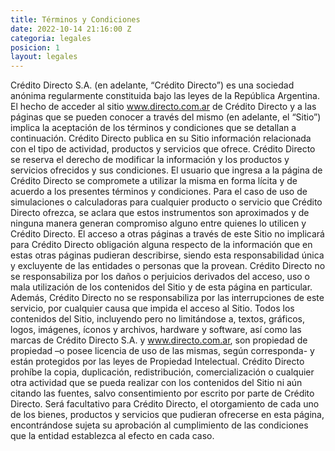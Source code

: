 ```yaml
---
title: Términos y Condiciones
date: 2022-10-14 21:16:00 Z
categoria: legales
posicion: 1
layout: legales
---
```


Crédito Directo S.A. (en adelante, “Crédito Directo”) es una sociedad anónima regularmente constituida bajo las leyes de la República Argentina. El hecho de acceder al sitio www.directo.com.ar de Crédito Directo y a las páginas que se pueden conocer a través del mismo (en adelante, el “Sitio”) implica la aceptación de los términos y condiciones que se detallan a continuación. Crédito Directo publica en su Sitio información relacionada con el tipo de actividad, productos y servicios que ofrece. Crédito Directo se reserva el derecho de modificar la información y los productos y servicios ofrecidos y sus condiciones. El usuario que ingresa a la página de Crédito Directo se compromete a utilizar la misma en forma lícita y de acuerdo a los presentes términos y condiciones. Para el caso de uso de simulaciones o calculadoras para cualquier producto o servicio que Crédito Directo ofrezca, se aclara que estos instrumentos son aproximados y de ninguna manera generan compromiso alguno entre quienes lo utilicen y Crédito Directo. El acceso a otras páginas a través de este Sitio no implicará para Crédito Directo obligación alguna respecto de la información que en estas otras páginas pudieran describirse, siendo esta responsabilidad única y excluyente de las entidades o personas que la provean. Crédito Directo no se responsabiliza por los daños o perjuicios derivados del acceso, uso o mala utilización de los contenidos del Sitio y de esta página en particular. Además, Crédito Directo no se responsabiliza por las interrupciones de este servicio, por cualquier causa que impida el acceso al Sitio. Todos los contenidos del Sitio, incluyendo pero no limitándose a, textos, gráficos, logos, imágenes, íconos y archivos, hardware y software, así como las marcas de Crédito Directo S.A. y www.directo.com.ar, son propiedad de propiedad –o posee licencia de uso de las mismas, según corresponda- y están protegidos por las leyes de Propiedad Intelectual. Crédito Directo prohíbe la copia, duplicación, redistribución, comercialización o cualquier otra actividad que se pueda realizar con los contenidos del Sitio ni aún citando las fuentes, salvo consentimiento por escrito por parte de Crédito Directo. Será facultativo para Crédito Directo, el otorgamiento de cada uno de los bienes, productos y servicios que pudieran ofrecerse en esta página, encontrándose sujeta su aprobación al cumplimiento de las condiciones que la entidad establezca al efecto en cada caso.